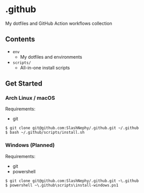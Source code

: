 # .github

My dotfiles and GitHub Action workflows collection

## Contents

- `env`
  - My dotfiles and environments
- `scripts/`
  - All-in-one install scripts

## Get Started

### Arch Linux / macOS

Requirements:
  - git

```console
$ git clone git@github.com:SlashNephy/.github.git ~/.github
$ bash ~/.github/scripts/install.sh
```

### Windows (Planned)

Requirements:
  - git
  - powershell

```console
$ git clone git@github.com:SlashNephy/.github.git ~\.github
$ powershell ~\.github\scripts\install-windows.ps1
```
